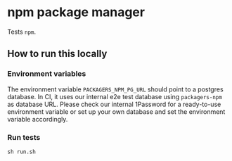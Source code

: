 # npm package manager

Tests `npm`.

## How to run this locally

### Environment variables

The environment variable `PACKAGERS_NPM_PG_URL` should point to a postgres database.
In CI, it uses our internal e2e test database using `packagers-npm` as database URL.
Please check our internal 1Password for a ready-to-use environment variable or 
set up your own database and set the environment variable accordingly.

### Run tests

```shell script
sh run.sh
```

